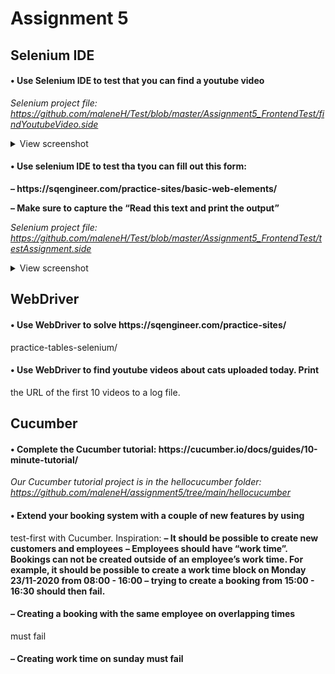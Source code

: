 # Assignment 5

## Selenium IDE

#### • Use Selenium IDE to test that you can find a youtube video

*Selenium project file: https://github.com/maleneH/Test/blob/master/Assignment5_FrontendTest/findYoutubeVideo.side*

<details>
  <summary>View screenshot</summary>
  
  ![alt text](https://github.com/maleneH/Test/blob/master/Assignment5_FrontendTest/funnyCats.jpeg)
</details>



#### • Use selenium IDE to test tha tyou can fill out this form:


   **– https://<i></i>sqengineer.com/practice-sites/basic-web-elements/**
     
   **– Make sure to capture the “Read this text and print the output”**


*Selenium project file: https://github.com/maleneH/Test/blob/master/Assignment5_FrontendTest/testAssignment.side*

<details>
  <summary>View screenshot</summary>
  
  
![alt text](https://github.com/maleneH/Test/blob/master/Assignment5_FrontendTest/johnDoe.jpeg)
</details>


## WebDriver

#### • Use WebDriver to solve https://<i></i>sqengineer.com/practice-sites/
practice-tables-selenium/

#### • Use WebDriver to find youtube videos about cats uploaded today. Print
the URL of the first 10 videos to a log file.



## Cucumber


#### • Complete the Cucumber tutorial: https://<i></i>cucumber.io/docs/guides/10-minute-tutorial/
*Our Cucumber tutorial project is in the hellocucumber folder: https://github.com/maleneH/assignment5/tree/main/hellocucumber*

#### • Extend your booking system with a couple of new features by using
test-first with Cucumber. Inspiration:
  **– It should be possible to create new customers and employees**
  **– Employees should have “work time”. Bookings can not be created
outside of an employee’s work time. For example, it should be
possible to create a work time block on Monday 23/11-2020 from
08:00 - 16:00 – trying to create a booking from 15:00 - 16:30 should
then fail.**


#### – Creating a booking with the same employee on overlapping times
must fail

#### – Creating work time on sunday must fail
